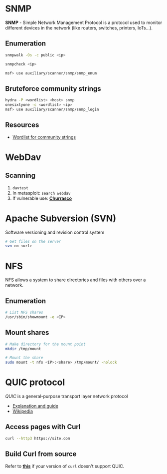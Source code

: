 # SNMP
**SNMP** - Simple Network Management Protocol is a protocol used to monitor different devices in the network (like routers, switches, printers, IoTs...).

## Enumeration
```bash
snmpwalk -Os -c public <ip>

snmpcheck <ip>

msf> use auxiliary/scanner/snmp/snmp_enum
```

## Bruteforce community strings
```bash
hydra -P <wordlist> <host> snmp
onesixtyone -c <wordlist> <ip>
msf> use auxiliary/scanner/snmp/snmp_login
```

## Resources
- [Wordlist for community strings](https://github.com/fuzzdb-project/fuzzdb/blob/master/wordlists-misc/wordlist-common-snmp-community-strings.txt)


# WebDav
## Scanning
1. `davtest`
2. In metasploit: `search webdav`
3. If vulnerable use: **[Churrasco](https://github.com/Re4son/Churrasco/)**


# Apache Subversion (SVN)
Software versioning and revision control system
```sh
# Get files on the server
svn co <url>
```

# NFS
NFS allows a system to share directories and files with others over a network. 
## Enumeration
```bash
# List NFS shares
/usr/sbin/showmount -e <IP>
```
## Mount shares
```bash
# Make directory for the mount point
mkdir /tmp/mount

# Mount the share
sudo mount -t nfs <IP>:<share> /tmp/mount/ -nolock
```

# QUIC protocol
*QUIC* is a general-purpose transport layer network protocol     
- [Explanation and guide](https://www.debugbear.com/blog/http3-quic-protocol-guide)
- [Wikipedia](https://en.wikipedia.org/wiki/QUIC)

## Access pages with Curl
```bash
curl --http3 https://site.com
```

## Build Curl from source
Refer to **[this](https://github.com/curl/curl/blob/master/docs/HTTP3.md#quiche-version)** if your version of `curl` doesn't support QUIC.